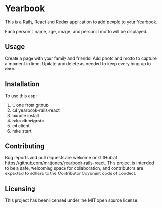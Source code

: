 # Yearbook

This is a Rails, React and Redux application to add people to your Yearbook.

Each person's name, age, image, and personal motto will be displayed.

## Usage
Create a page with your family and friends! Add photo and motto to capture a moment in time.
Update and delete as needed to keep everything up to date.

## Installation
To use this app:

1. Clone from github
2. cd yearbook-rails-react
3. bundle install 
4. rake db:migrate
5. cd client
6. rake start


## Contributing
Bug reports and pull requests are welcome on GitHub at https://github.com/mntjones/yearbook-rails-react. This project is intended to be a safe, welcoming space for collaboration, and contributors are expected to adhere to the Contributor Covenant code of conduct.

## Licensing
This project has been licensed under the MIT open source license.